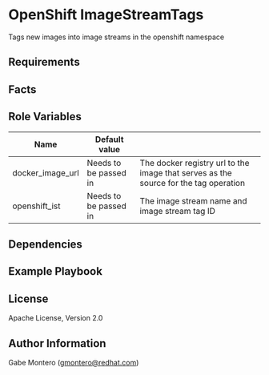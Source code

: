 OpenShift ImageStreamTags
================

Tags new images into image streams in the openshift namespace

Requirements
------------

Facts
-----


Role Variables
--------------

| Name                                | Default value                                                  |                                          |
|-------------------------------------|----------------------------------------------------------------|------------------------------------------|
| docker_image_url      | Needs to be passed in | The docker registry url to the image that serves as the source for the tag operation                |
| openshift_ist        | Needs to be passed in    | The image stream name and image stream tag ID                  |


Dependencies
------------

Example Playbook
----------------

License
-------

Apache License, Version 2.0

Author Information
------------------

Gabe Montero (gmontero@redhat.com)
